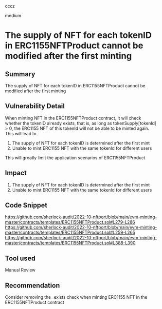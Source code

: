 cccz

medium

# The supply of NFT for each tokenID in ERC1155NFTProduct cannot be modified after the first minting

## Summary
The supply of NFT for each tokenID in ERC1155NFTProduct cannot be modified after the first minting
## Vulnerability Detail
When minting NFT in the ERC1155NFTProduct contract, it will check whether the tokenID already exists, that is, as long as tokenSupply[tokenId] > 0, the ERC1155 NFT of this tokenId will not be able to be minted again.
This will lead to
1. The supply of NFT for each tokenID is determined after the first mint
2. Unable to mint ERC1155 NFT with the same tokenId for different users

This will greatly limit the application scenarios of ERC1155NFTProduct
## Impact

1. The supply of NFT for each tokenID is determined after the first mint
2. Unable to mint ERC1155 NFT with the same tokenId for different users

## Code Snippet
https://github.com/sherlock-audit/2022-10-nftport/blob/main/evm-minting-master/contracts/templates/ERC1155NFTProduct.sol#L279-L286
https://github.com/sherlock-audit/2022-10-nftport/blob/main/evm-minting-master/contracts/templates/ERC1155NFTProduct.sol#L259-L265
https://github.com/sherlock-audit/2022-10-nftport/blob/main/evm-minting-master/contracts/templates/ERC1155NFTProduct.sol#L388-L390
## Tool used

Manual Review

## Recommendation
Consider removing the _exists check when minting ERC1155 NFT in the ERC1155NFTProduct contract
